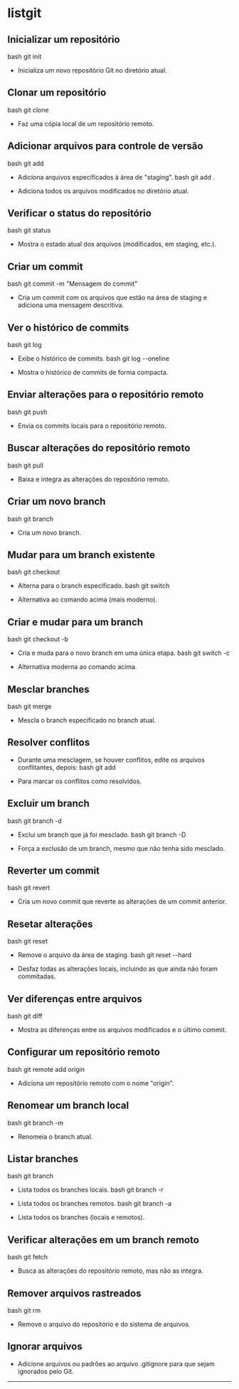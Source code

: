 # listgit


## Inicializar um repositório
bash
git init

- Inicializa um novo repositório Git no diretório atual.

## Clonar um repositório
bash
git clone <URL>

- Faz uma cópia local de um repositório remoto.

## Adicionar arquivos para controle de versão
bash
git add <arquivo>

- Adiciona arquivos especificados à área de "staging".
bash
git add .

- Adiciona todos os arquivos modificados no diretório atual.

## Verificar o status do repositório
bash
git status

- Mostra o estado atual dos arquivos (modificados, em staging, etc.).

## Criar um commit
bash
git commit -m "Mensagem do commit"

- Cria um commit com os arquivos que estão na área de staging e adiciona uma mensagem descritiva.

## Ver o histórico de commits
bash
git log

- Exibe o histórico de commits.
bash
git log --oneline

- Mostra o histórico de commits de forma compacta.

## Enviar alterações para o repositório remoto
bash
git push

- Envia os commits locais para o repositório remoto.

## Buscar alterações do repositório remoto
bash
git pull

- Baixa e integra as alterações do repositório remoto.

## Criar um novo branch
bash
git branch <nome-do-branch>

- Cria um novo branch.

## Mudar para um branch existente
bash
git checkout <nome-do-branch>

- Alterna para o branch especificado.
bash
git switch <nome-do-branch>

- Alternativa ao comando acima (mais moderno).

## Criar e mudar para um branch
bash
git checkout -b <nome-do-branch>

- Cria e muda para o novo branch em uma única etapa.
bash
git switch -c <nome-do-branch>

- Alternativa moderna ao comando acima.

## Mesclar branches
bash
git merge <nome-do-branch>

- Mescla o branch especificado no branch atual.

## Resolver conflitos
- Durante uma mesclagem, se houver conflitos, edite os arquivos conflitantes, depois:
bash
git add <arquivo>

- Para marcar os conflitos como resolvidos.

## Excluir um branch
bash
git branch -d <nome-do-branch>

- Exclui um branch que já foi mesclado.
bash
git branch -D <nome-do-branch>

- Força a exclusão de um branch, mesmo que não tenha sido mesclado.

## Reverter um commit
bash
git revert <hash-do-commit>

- Cria um novo commit que reverte as alterações de um commit anterior.

## Resetar alterações
bash
git reset <arquivo>

- Remove o arquivo da área de staging.
bash
git reset --hard

- Desfaz todas as alterações locais, incluindo as que ainda não foram commitadas.

## Ver diferenças entre arquivos
bash
git diff

- Mostra as diferenças entre os arquivos modificados e o último commit.

## Configurar um repositório remoto
bash
git remote add origin <URL>

- Adiciona um repositório remoto com o nome "origin".

## Renomear um branch local
bash
git branch -m <novo-nome>

- Renomeia o branch atual.

## Listar branches
bash
git branch

- Lista todos os branches locais.
bash
git branch -r

- Lista todos os branches remotos.
bash
git branch -a

- Lista todos os branches (locais e remotos).

## Verificar alterações em um branch remoto
bash
git fetch

- Busca as alterações do repositório remoto, mas não as integra.

## Remover arquivos rastreados
bash
git rm <arquivo>

- Remove o arquivo do repositório e do sistema de arquivos.

## Ignorar arquivos
- Adicione arquivos ou padrões ao arquivo .gitignore para que sejam ignorados pelo Git.

---